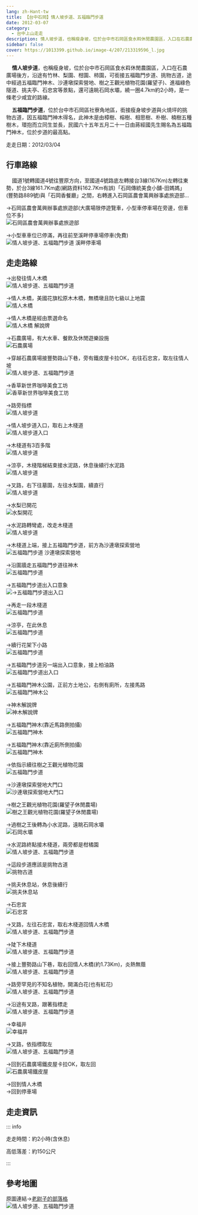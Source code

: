 ```yaml
---
lang: zh-Hant-tw
title: 【台中石岡】情人坡步道、五福臨門步道
date: 2012-03-07
category: 
  - 台中上山走走
description: 情人坡步道，也稱瘦身坡，位於台中市石岡區食水嵙休閒農園區，入口在石農廣場後方，沿途有竹林、梨園、柑園、柿園，可銜接五福臨門步道、挑物古道，途中經過五福臨門神木、沙連墩探索營地、樹之王觀光植物花園(羅望子)、進福綠色隧道、挑夫亭、石忠宮等景點，還可遠眺石岡水壩，繞一圈4.7km約2小時，是一條老少咸宜的路線。 五福臨門步道，位於台中市石岡區社寮角地區，銜接瘦身坡步道與火燒坪的挑物古道，因五福臨門神木得名，此神木是由樟樹、榕樹、相思樹、朴樹、楠樹五種樹木，環抱而立同生並長，民國六十五年五月二十一日由蔣經國先生賜名為五福臨門神木，位於步道的最高點。
sidebar: false
cover: https://1013399.github.io/image-4/207/213319596_l.jpg
---
```


    **情人坡步道**，也稱瘦身坡，位於台中市石岡區食水嵙休閒農園區，入口在石農廣場後方，沿途有竹林、梨園、柑園、柿園，可銜接五福臨門步道、挑物古道，途中經過五福臨門神木、沙連墩探索營地、樹之王觀光植物花園(羅望子)、進福綠色隧道、挑夫亭、石忠宮等景點，還可遠眺石岡水壩，繞一圈4.7km約2小時，是一條老少咸宜的路線。  

    **五福臨門步道**，位於台中市石岡區社寮角地區，銜接瘦身坡步道與火燒坪的挑物古道，因五福臨門神木得名，此神木是由樟樹、榕樹、相思樹、朴樹、楠樹五種樹木，環抱而立同生並長，民國六十五年五月二十一日由蔣經國先生賜名為五福臨門神木，位於步道的最高點。

<!-- more -->

走走日期：2012/03/04

## 行車路線
    國道1號轉國道4號往豐原方向，至國道4號路底左轉接台3線(167Km)左轉往東勢，於台3線161.7Km處(網路資料162.7Km有誤)「石岡傳統美食小舖-田媽媽」(豐勢路889號)與「石岡香餐廳」之間，右轉進入石岡區農會萬興辦事處旅遊部...  

→石岡區農會萬興辦事處旅遊部(大廣場限停遊覽車，小型車停車場在旁邊，但車位不多)  
![石岡區農會萬興辦事處旅遊部](https://1013399.github.io/image-4/207/213319198_l.jpg)

→小型車車位已停滿，再往前至溪畔停車場停車(免費)  
![情人坡步道、五福臨門步道 溪畔停車場](https://1013399.github.io/image-4/207/213319212_l.jpg)

## 走走路線
→出發往情人木橋  
![情人坡步道、五福臨門步道](https://1013399.github.io/image-4/207/213319219_l.jpg)

→情人木橋，美國花旗松原木木橋，無橋墩且防七級以上地震  
![情人木橋](https://1013399.github.io/image-4/207/213319224_l.jpg)

→情人木橋是經由票選命名  
![情人木橋 解說牌](https://1013399.github.io/image-4/207/213319236_l.jpg)

→石農廣場，有大水車、餐飲及休閒遊樂設施  
![石農廣場](https://1013399.github.io/image-4/207/213498082_l.jpg)

→穿越石農廣場接豐勢路山下巷，旁有鐵皮屋卡拉OK，右往石忠宮，取左往情人坡  
![情人坡步道、五福臨門步道](https://1013399.github.io/image-4/207/213319275_l.jpg)

→香草新世界咖啡美食工坊  
![香草新世界咖啡美食工坊](https://1013399.github.io/image-4/207/213498862_l.jpg)

→路旁指標  
![情人坡步道](https://1013399.github.io/image-4/207/213319282_l.jpg)

→情人坡步道入口，取右上木棧道  
![情人坡步道入口](https://1013399.github.io/image-4/207/213319289_l.jpg)

→木棧道有3百多階  
![情人坡步道](https://1013399.github.io/image-4/207/213319305_l.jpg)

→涼亭，木棧階梯結束接水泥路，休息後續行水泥路  
![情人坡步道](https://1013399.github.io/image-4/207/213319330_l.jpg)

→叉路，右下往墓園，左往水梨園，續直行  
![情人坡步道](https://1013399.github.io/image-4/207/213319339_l.jpg)

→水梨已開花  
![水梨開花](https://1013399.github.io/image-4/207/213319390_l.jpg)

→水泥路轉彎處，改走木棧道  
![情人坡步道](https://1013399.github.io/image-4/207/213319400_l.jpg)

→木棧道上端，接上五福臨門步道，前方為沙連墩探索營地  
![五福臨門步道 沙連墩探索營地](https://1013399.github.io/image-4/207/213319410_l.jpg)

→沿圍牆走五福臨門步道往神木  
![五福臨門步道](https://1013399.github.io/image-4/207/213319431_l.jpg)

→五福臨門步道出入口意象  
![→五福臨門步道出入口](https://1013399.github.io/image-4/207/213319435_l.jpg)

→再走一段木棧道  
![五福臨門步道](https://1013399.github.io/image-4/207/213319465_l.jpg)

→涼亭，在此休息  
![五福臨門步道](https://1013399.github.io/image-4/207/213319476_l.jpg)

→續行花架下小路  
![五福臨門步道](https://1013399.github.io/image-4/207/213319499_l.jpg)

→五福臨門步道另一端出入口意象，接上柏油路  
![五福臨門步道出入口](https://1013399.github.io/image-4/207/213319513_l.jpg)

→五福臨門神木公園，正前方土地公，右側有廁所，左接馬路  
![五福臨門神木公](https://1013399.github.io/image-4/207/213319536_l.jpg)

→神木解說牌  
![神木解說牌](https://1013399.github.io/image-4/207/213319583_l.jpg)

→五福臨門神木(靠近馬路側拍攝)  
![五福臨門神木](https://1013399.github.io/image-4/207/213319596_l.jpg)

→五福臨門神木(靠近廁所側拍攝)  
![五福臨門神木](https://1013399.github.io/image-4/207/213319547_l.jpg)

→依指示續往樹之王觀光植物花園  
![五福臨門步道](https://1013399.github.io/image-4/207/213319572_l.jpg)

→沙連墩探索營地大門口  
![沙連墩探索營地大門口](https://1013399.github.io/image-4/207/213319609_l.jpg)

→樹之王觀光植物花園(羅望子休閒農場)  
![樹之王觀光植物花園(羅望子休閒農場)](https://1013399.github.io/image-4/207/213319640_l.jpg)

→過樹之王後轉為小水泥路，遠眺石岡水壩  
![石岡水壩](https://1013399.github.io/image-4/207/213319652_l.jpg)

→水泥路終點接木棧道，兩旁都是柑橘園  
![情人坡步道、五福臨門步道](https://1013399.github.io/image-4/207/213319679_l.jpg)

→這段步道應該是挑物古道  
![挑物古道](https://1013399.github.io/image-4/207/213319697_l.jpg)

→挑夫休息站，休息後續行  
![挑夫休息站](https://1013399.github.io/image-4/207/213319711_l.jpg)

→石忠宮  
![石忠宮](https://1013399.github.io/image-4/207/213319722_l.jpg)

→叉路，左往石忠宮，取右木棧道回情人木橋  
![情人坡步道、五福臨門步道](https://1013399.github.io/image-4/207/213319729_l.jpg)

→陡下木棧道  
![情人坡步道、五福臨門步道](https://1013399.github.io/image-4/207/213319751_l.jpg)

→接上豐勢路山下巷，取右回情人木橋(約1.73Km)，炎熱無蔭  
![情人坡步道、五福臨門步道](https://1013399.github.io/image-4/207/213319777_l.jpg)

→路旁罕見的不知名植物，開滿白花(也有紅花)  
![情人坡步道、五福臨門步道](https://1013399.github.io/image-4/207/213319787_l.jpg)

→沿途有叉路，跟著指標走  
![情人坡步道、五福臨門步道](https://1013399.github.io/image-4/207/213319808_l.jpg)

→幸福井  
![幸福井](https://1013399.github.io/image-4/207/213319817_l.jpg)

→叉路，依指標取左  
![情人坡步道、五福臨門步道](https://1013399.github.io/image-4/207/213319836_l.jpg)

→回到石農廣場鐵皮屋卡拉OK，取左回  
![石農廣場鐵皮屋](https://1013399.github.io/image-4/207/213319166_l.jpg)

→回到情人木橋  
→回到停車場

## 走走資訊

::: info

走走時間：約2小時(含休息)

高低落差：約150公尺

:::

## 參考地圖
原圖連結→[老尉子的部落格](http://blog.xuite.net/laoweiz/blog/27168936)  
![情人坡步道、五福臨門步道](https://1013399.github.io/image-4/207/213319960_l.jpg)